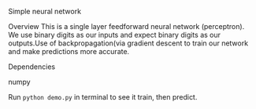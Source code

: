Simple neural network

Overview
This is a single layer feedforward neural network (perceptron). We use binary digits as our inputs and expect binary digits as our outputs.Use of backpropagation(via gradient descent to train our network and make predictions more accurate.

Dependencies

numpy

Run ``python demo.py`` in terminal to see it train, then predict.






